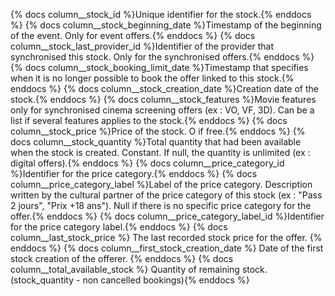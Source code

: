 {% docs column__stock_id %}Unique identifier for the stock.{% enddocs %}
{% docs column__stock_beginning_date %}Timestamp of the beginning of the event. Only for event offers.{% enddocs %}
{% docs column__stock_last_provider_id %}Identifier of the provider that synchronised this stock. Only for the synchronised offers.{% enddocs %}
{% docs column__stock_booking_limit_date %}Timestamp that specifies when it is no longer possible to book the offer linked to this stock.{% enddocs %}
{% docs column__stock_creation_date %}Creation date of the stock.{% enddocs %}
{% docs column__stock_features %}Movie features only for synchronised cinema screening offers (ex : VO, VF, 3D). Can be a list if several features applies to the stock.{% enddocs %}
{% docs column__stock_price %}Price of the stock. O if free.{% enddocs %}
{% docs column__stock_quantity %}Total quantity that had been available when the stock is created. Constant. If null, the quantity is unlimited (ex : digital offers).{% enddocs %}
{% docs column__price_category_id %}Identifier for the price category.{% enddocs %}
{% docs column__price_category_label %}Label of the price category. Description written by the cultural partner of the price category of this stock (ex : "Pass 2 jours", "Prix +18 ans"). Null if there is no specific price category for the offer.{% enddocs %}
{% docs column__price_category_label_id %}Identifier for the price category label.{% enddocs %}
{% docs column__last_stock_price %} The last recorded stock price for the offer. {% enddocs %}
{% docs column__first_stock_creation_date %} Date of the first stock creation of the offerer. {% enddocs %}
{% docs column__total_available_stock %} Quantity of remaining stock. (stock_quantity - non cancelled bookings){% enddocs %}
